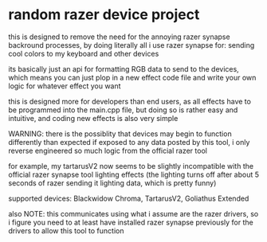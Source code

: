 # random razer device project

this is designed to remove the need for the annoying razer synapse backround processes, by doing literally all i use razer synapse for: sending cool colors to my keyboard and other devices

its basically just an api for formatting RGB data to send to the devices, which means you can just plop in a new effect code file and write your own logic for whatever effect you want

this is designed more for developers than end users, as all effects have to be programmed into the main.cpp file, but doing so is rather easy and intuitive, and coding new effects is also very simple

WARNING: there is the possiblity that devices may begin to function differently than expected if exposed to any data posted by this tool, i only reverse engineered so much logic from the official razer tool

for example, my tartarusV2 now seems to be slightly incompatible with the official razer synapse tool lighting effects (the lighting turns off after about 5 seconds of razer sending it lighting data, which is pretty funny)


supported devices: Blackwidow Chroma, TartarusV2, Goliathus Extended

also NOTE: this communicates using what i assume are the razer drivers, so i figure you need to at least have installed razer synapse previously for the drivers to allow this tool to function
